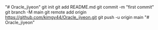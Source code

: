 "# Oracle_jiyeon"  git init git add README.md git commit -m "first commit" git branch -M main git remote add origin https://github.com/kimgy44/Oracle_jiyeon.git git push -u origin main
"# Oracle_jiyeon" 
